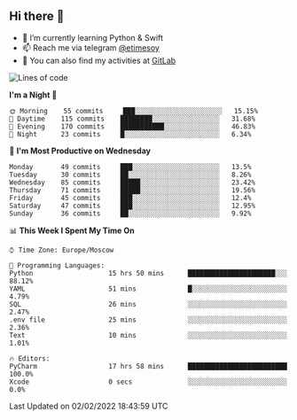 ## Hi there 👋
- 🌱 I’m currently learning Python & Swift
- 📫 Reach me via telegram [@etimesoy](https://t.me/etimesoy/)
- 🦊 You can also find my activities at [GitLab](https://gitlab.com/etimesoy)

<!--START_SECTION:waka-->
![Lines of code](https://img.shields.io/badge/From%20Hello%20World%20I%27ve%20Written-182%20Thousand%20lines%20of%20code-blue)

**I'm a Night 🦉** 

```text
🌞 Morning    55 commits     ███░░░░░░░░░░░░░░░░░░░░░░   15.15% 
🌆 Daytime    115 commits    ████████░░░░░░░░░░░░░░░░░   31.68% 
🌃 Evening    170 commits    ███████████░░░░░░░░░░░░░░   46.83% 
🌙 Night      23 commits     █░░░░░░░░░░░░░░░░░░░░░░░░   6.34%

```
📅 **I'm Most Productive on Wednesday** 

```text
Monday       49 commits     ███░░░░░░░░░░░░░░░░░░░░░░   13.5% 
Tuesday      30 commits     ██░░░░░░░░░░░░░░░░░░░░░░░   8.26% 
Wednesday    85 commits     █████░░░░░░░░░░░░░░░░░░░░   23.42% 
Thursday     71 commits     █████░░░░░░░░░░░░░░░░░░░░   19.56% 
Friday       45 commits     ███░░░░░░░░░░░░░░░░░░░░░░   12.4% 
Saturday     47 commits     ███░░░░░░░░░░░░░░░░░░░░░░   12.95% 
Sunday       36 commits     ██░░░░░░░░░░░░░░░░░░░░░░░   9.92%

```


📊 **This Week I Spent My Time On** 

```text
⌚︎ Time Zone: Europe/Moscow

💬 Programming Languages: 
Python                   15 hrs 50 mins      ██████████████████████░░░   88.12% 
YAML                     51 mins             █░░░░░░░░░░░░░░░░░░░░░░░░   4.79% 
SQL                      26 mins             ░░░░░░░░░░░░░░░░░░░░░░░░░   2.47% 
.env file                25 mins             ░░░░░░░░░░░░░░░░░░░░░░░░░   2.36% 
Text                     10 mins             ░░░░░░░░░░░░░░░░░░░░░░░░░   1.01%

🔥 Editors: 
PyCharm                  17 hrs 58 mins      █████████████████████████   100.0% 
Xcode                    0 secs              ░░░░░░░░░░░░░░░░░░░░░░░░░   0.0%

```


 Last Updated on 02/02/2022 18:43:59 UTC
<!--END_SECTION:waka-->
